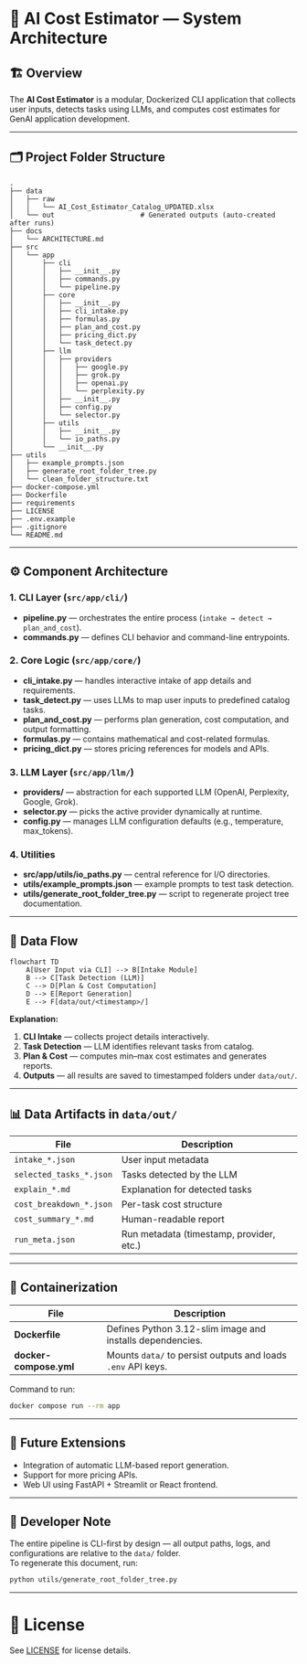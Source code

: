 # 🧩 AI Cost Estimator — System Architecture

## 🏗️ Overview

The **AI Cost Estimator** is a modular, Dockerized CLI application that collects user inputs, detects tasks using LLMs, and computes cost estimates for GenAI application development.

---

## 🗂️ Project Folder Structure

```
.
├── data
│   ├── raw
│   │   └── AI_Cost_Estimator_Catalog_UPDATED.xlsx
│   └── out                     # Generated outputs (auto-created after runs)
├── docs
│   └── ARCHITECTURE.md
├── src
│   └── app
│       ├── cli
│       │   ├── __init__.py
│       │   ├── commands.py
│       │   └── pipeline.py
│       ├── core
│       │   ├── __init__.py
│       │   ├── cli_intake.py
│       │   ├── formulas.py
│       │   ├── plan_and_cost.py
│       │   ├── pricing_dict.py
│       │   └── task_detect.py
│       ├── llm
│       │   ├── providers
│       │   │   ├── google.py
│       │   │   ├── grok.py
│       │   │   ├── openai.py
│       │   │   └── perplexity.py
│       │   ├── __init__.py
│       │   ├── config.py
│       │   └── selector.py
│       ├── utils
│       │   ├── __init__.py
│       │   └── io_paths.py
│       └── __init__.py
├── utils
│   ├── example_prompts.json
│   ├── generate_root_folder_tree.py
│   └── clean_folder_structure.txt
├── docker-compose.yml
├── Dockerfile
├── requirements
├── LICENSE
├── .env.example
├── .gitignore
└── README.md
```

---

## ⚙️ Component Architecture

### 1. CLI Layer (`src/app/cli/`)
- **pipeline.py** — orchestrates the entire process (`intake → detect → plan_and_cost`).
- **commands.py** — defines CLI behavior and command-line entrypoints.

### 2. Core Logic (`src/app/core/`)
- **cli_intake.py** — handles interactive intake of app details and requirements.
- **task_detect.py** — uses LLMs to map user inputs to predefined catalog tasks.
- **plan_and_cost.py** — performs plan generation, cost computation, and output formatting.
- **formulas.py** — contains mathematical and cost-related formulas.
- **pricing_dict.py** — stores pricing references for models and APIs.

### 3. LLM Layer (`src/app/llm/`)
- **providers/** — abstraction for each supported LLM (OpenAI, Perplexity, Google, Grok).
- **selector.py** — picks the active provider dynamically at runtime.
- **config.py** — manages LLM configuration defaults (e.g., temperature, max_tokens).

### 4. Utilities
- **src/app/utils/io_paths.py** — central reference for I/O directories.
- **utils/example_prompts.json** — example prompts to test task detection.
- **utils/generate_root_folder_tree.py** — script to regenerate project tree documentation.

---

## 🧾 Data Flow

```mermaid
flowchart TD
    A[User Input via CLI] --> B[Intake Module]
    B --> C[Task Detection (LLM)]
    C --> D[Plan & Cost Computation]
    D --> E[Report Generation]
    E --> F[data/out/<timestamp>/]
```

**Explanation:**
1. **CLI Intake** — collects project details interactively.  
2. **Task Detection** — LLM identifies relevant tasks from catalog.  
3. **Plan & Cost** — computes min–max cost estimates and generates reports.  
4. **Outputs** — all results are saved to timestamped folders under `data/out/`.

---

## 📊 Data Artifacts in `data/out/`

| File | Description |
|------|--------------|
| `intake_*.json` | User input metadata |
| `selected_tasks_*.json` | Tasks detected by the LLM |
| `explain_*.md` | Explanation for detected tasks |
| `cost_breakdown_*.json` | Per-task cost structure |
| `cost_summary_*.md` | Human-readable report |
| `run_meta.json` | Run metadata (timestamp, provider, etc.) |

---

## 🧱 Containerization

| File | Description |
|------|--------------|
| **Dockerfile** | Defines Python 3.12-slim image and installs dependencies. |
| **docker-compose.yml** | Mounts `data/` to persist outputs and loads `.env` API keys. |

Command to run:
```bash
docker compose run --rm app
```

---

## 🧩 Future Extensions
- Integration of automatic LLM-based report generation.
- Support for more pricing APIs.
- Web UI using FastAPI + Streamlit or React frontend.

---

## 🧠 Developer Note
The entire pipeline is CLI-first by design — all output paths, logs, and configurations are relative to the `data/` folder.  
To regenerate this document, run:
```bash
python utils/generate_root_folder_tree.py
```
---

# 🪪 License
See [LICENSE](../LICENSE) for license details.
